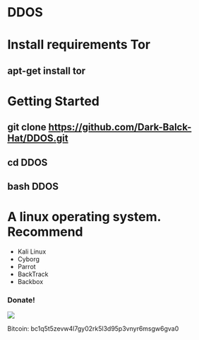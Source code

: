 # DDOS

# Install requirements Tor #
## apt-get install tor ##

# Getting Started #
## git clone https://github.com/Dark-Balck-Hat/DDOS.git ##
## cd DDOS ##
## bash DDOS ##

# A linux operating system. Recommend #
- Kali Linux 
- Cyborg
- Parrot 
- BackTrack 
- Backbox

### Donate! ###

![](https://image.ibb.co/i4ES3U/bc.png)

Bitcoin: bc1q5t5zevw4l7gy02rk5l3d95p3vnyr6msgw6gva0
